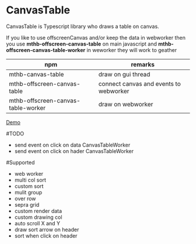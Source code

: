 # CanvasTable
CanvasTable is Typescript library who draws a table on canvas.

If you like to use offscreenCanvas and/or keep the data in webworker then you use **mthb-offscreen-canvas-table** on main javascript and **mthb-offscreen-canvas-table-worker** in weworker they will work to geather
  

| npm | remarks |
| ---- | -------- |
| mthb-canvas-table | draw on gui thread |
| mthb-offscreen-canvas-table | connect canvas and events to webworker |
| mthb-offscreen-canvas-table-worker | draw on webworker |

[Demo](http://magni.strumpur.net/CanvasTable)

#TODO
* send event on click on data CanvasTableWorker
* send event on click on hader CanvasTableWorker

#Supported
* web worker
* multi col sort
* custom sort
* mulit group
* over row
* sepra grid
* custom render data
* custom drawing col
* auto scroll X and Y
* draw sort arrow on header 
* sort when click on header
